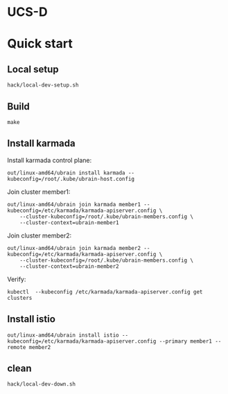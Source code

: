 # UCS-D

# Quick start

## Local setup

```console
hack/local-dev-setup.sh
```

## Build

```console
make
```

## Install karmada

Install karmada control plane:

```console
out/linux-amd64/ubrain install karmada --kubeconfig=/root/.kube/ubrain-host.config
```

Join cluster member1:
```
out/linux-amd64/ubrain join karmada member1 --kubeconfig=/etc/karmada/karmada-apiserver.config \
    --cluster-kubeconfig=/root/.kube/ubrain-members.config \
    --cluster-context=ubrain-member1
```

Join cluster member2:
```
out/linux-amd64/ubrain join karmada member2 --kubeconfig=/etc/karmada/karmada-apiserver.config \
    --cluster-kubeconfig=/root/.kube/ubrain-members.config \
    --cluster-context=ubrain-member2
```

Verify:
```console
kubectl  --kubeconfig /etc/karmada/karmada-apiserver.config get clusters
```

## Install istio

```
out/linux-amd64/ubrain install istio --kubeconfig=/etc/karmada/karmada-apiserver.config --primary member1 --remote member2
```

## clean

```console
hack/local-dev-down.sh
```